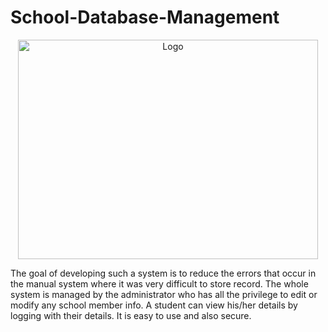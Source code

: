 # School-Database-Management
<p align="center">
  <a href="https://github.com/vanshhhhh">
    <img src="https://vanshhhhh.github.io/assets/img/database.jpg" alt="Logo" width=480 height=351 > 
  </a>
</p>
The goal of developing such a system is to reduce the errors that occur in the manual system where it was very difficult to store record. The whole system is managed by the administrator who has all the privilege to edit or modify any school member info. A student can view his/her details by logging with their details. It is easy to use and also secure.
